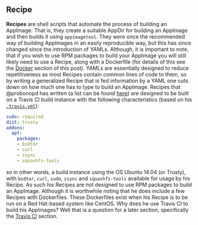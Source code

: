 ## Recipe
**Recipes** are shell scripts that automate the process of building an AppImage. That is, they create a suitable AppDir for building an AppImage and then builds it using `appimagetool`. They were once the recommended way of building AppImages in an easily reproducible way, but this has since changed since the introduction of YAMLs. Although, it is important to note, that if you wish to use RPM packages to build your AppImage you will still likely need to use a Recipe, along with a Dockerfile (for details of this see the [Docker](#docker) section of this post). YAMLs are essentially designed to reduce repetitiveness as most Recipes contain common lines of code to them, so by writing a generalized Recipe that is fed information by a YAML one cuts down on how much one has to type to build an AppImage. Recipes that @probonopd has written (a list can be found [here](https://github.com/probonopd/AppImages/tree/master/recipes)) are designed to be built on a Travis CI build instance with the following characteristics (based on his [`.travis.yml`](https://github.com/probonopd/AppImages/blob/master/.travis.yml)):

```yaml
sudo: required
dist: trusty
addons:
  apt:
    packages:
    - bsdtar
    - curl
    - zsync
    - squashfs-tools
```

so in other words, a build instance using the OS Ubuntu 14.04 (or Trusty), with `bsdtar`, `curl`, `sudo`, `zsync` and `squashfs-tools` available for usage by his Recipe. As such his Recipes are not designed to use RPM packages to build an AppImage. Although it is worthwhile noting that he does include a few Recipes with Dockerfiles. These Dockerfiles exist when his Recipe is to be run on a Red Hat-based system like CentOS. Why does he use Travis CI to build his AppImages? Well that is a question for a later section, specifically the [Travis CI](#travis-ci) section.

